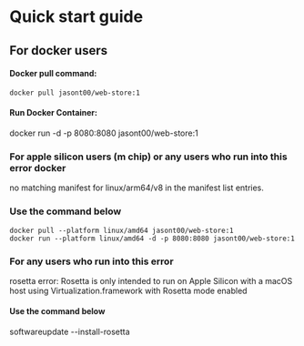 # Quick start guide
## For docker users
#### Docker pull command:
```
docker pull jasont00/web-store:1
```
#### Run Docker Container:
docker run -d -p 8080:8080 jasont00/web-store:1
### For apple silicon users (m chip) or any users who run into this error docker
no matching manifest for linux/arm64/v8 in the manifest list entries.
### Use the command below
```
docker pull --platform linux/amd64 jasont00/web-store:1
docker run --platform linux/amd64 -d -p 8080:8080 jasont00/web-store:1
```
### For any users who run into this error
rosetta error: Rosetta is only intended to run on Apple Silicon with a macOS host using Virtualization.framework with Rosetta mode enabled
#### Use the command below
softwareupdate --install-rosetta
